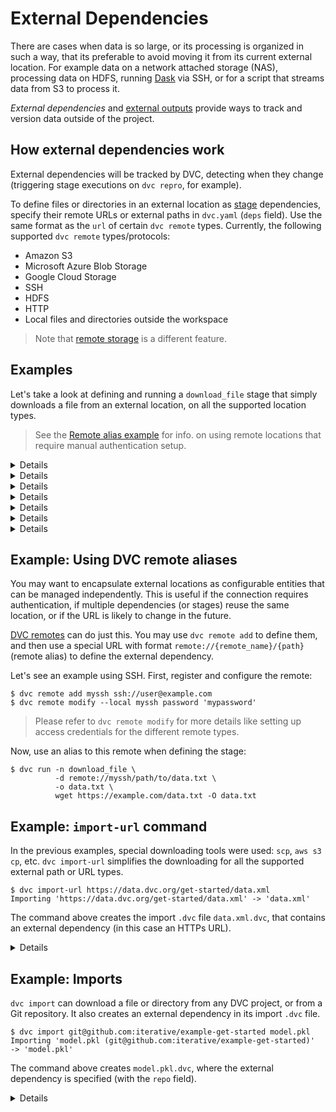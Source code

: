 # External Dependencies

There are cases when data is so large, or its processing is organized in such a
way, that its preferable to avoid moving it from its current external location.
For example data on a network attached storage (NAS), processing data on HDFS,
running [Dask](https://dask.org/) via SSH, or for a script that streams data
from S3 to process it.

_External dependencies_ and
[external outputs](/doc/user-guide/managing-external-data) provide ways to track
and version data outside of the <abbr>project</abbr>.

## How external dependencies work

External <abbr>dependencies</abbr> will be tracked by DVC, detecting when they
change (triggering stage executions on `dvc repro`, for example).

To define files or directories in an external location as
[stage](/doc/command-reference/run) dependencies, specify their remote URLs or
external paths in `dvc.yaml` (`deps` field). Use the same format as the `url` of
certain `dvc remote` types. Currently, the following supported `dvc remote`
types/protocols:

- Amazon S3
- Microsoft Azure Blob Storage
- Google Cloud Storage
- SSH
- HDFS
- HTTP
- Local files and directories outside the <abbr>workspace</abbr>

> Note that [remote storage](/doc/command-reference/remote) is a different
> feature.

## Examples

Let's take a look at defining and running a `download_file` stage that simply
downloads a file from an external location, on all the supported location types.

> See the [Remote alias example](#example-using-dvc-remote-aliases) for info. on
> using remote locations that require manual authentication setup.

<details>

### Click for Amazon S3

```dvc
$ dvc run -n download_file \
          -d s3://mybucket/data.txt \
          -o data.txt \
          aws s3 cp s3://mybucket/data.txt data.txt
```

</details>

<details>

### Click for Microsoft Azure Blob Storage

```dvc
$ dvc run -n download_file \
          -d azure://mycontainer/data.txt \
          -o data.txt \
          az storage copy \
                     -d data.json \
                     --source-account-name my-account \
                     --source-container mycontainer \
                     --source-blob data.txt
```

</details>

<details>

### Click for Google Cloud Storage

```dvc
$ dvc run -n download_file \
          -d gs://mybucket/data.txt \
          -o data.txt \
          gsutil cp gs://mybucket/data.txt data.txt
```

</details>

<details>

### Click for SSH

```dvc
$ dvc run -n download_file \
          -d ssh://user@example.com/path/to/data.txt \
          -o data.txt \
          scp user@example.com:/path/to/data.txt data.txt
```

⚠️ DVC requires both SSH and SFTP access to work with remote SSH locations.
Please check that you are able to connect both ways with tools like `ssh` and
`sftp` (GNU/Linux).

> Note that your server's SFTP root might differ from its physical root (`/`).

</details>

<details>

### Click for HDFS

```dvc
$ dvc run -n download_file \
          -d hdfs://user@example.com/data.txt \
          -o data.txt \
          hdfs fs -copyToLocal \
                  hdfs://user@example.com/data.txt data.txt
```

</details>

<details>

### Click for HTTP

> Including HTTPs

```dvc
$ dvc run -n download_file \
          -d https://example.com/data.txt \
          -o data.txt \
          wget https://example.com/data.txt -O data.txt
```

</details>

<details>

### Click for local file system paths

```dvc
$ dvc run -n download_file \
          -d /home/shared/data.txt \
          -o data.txt \
          cp /home/shared/data.txt data.txt
```

</details>

## Example: Using DVC remote aliases

You may want to encapsulate external locations as configurable entities that can
be managed independently. This is useful if the connection requires
authentication, if multiple dependencies (or stages) reuse the same location, or
if the URL is likely to change in the future.

[DVC remotes](/doc/command-reference/remote) can do just this. You may use
`dvc remote add` to define them, and then use a special URL with format
`remote://{remote_name}/{path}` (remote alias) to define the external
dependency.

Let's see an example using SSH. First, register and configure the remote:

```dvc
$ dvc remote add myssh ssh://user@example.com
$ dvc remote modify --local myssh password 'mypassword'
```

> Please refer to `dvc remote modify` for more details like setting up access
> credentials for the different remote types.

Now, use an alias to this remote when defining the stage:

```dvc
$ dvc run -n download_file \
          -d remote://myssh/path/to/data.txt \
          -o data.txt \
          wget https://example.com/data.txt -O data.txt
```

## Example: `import-url` command

In the previous examples, special downloading tools were used: `scp`,
`aws s3 cp`, etc. `dvc import-url` simplifies the downloading for all the
supported external path or URL types.

```dvc
$ dvc import-url https://data.dvc.org/get-started/data.xml
Importing 'https://data.dvc.org/get-started/data.xml' -> 'data.xml'
```

The command above creates the import `.dvc` file `data.xml.dvc`, that contains
an external dependency (in this case an HTTPs URL).

<details>

### Expand to see resulting `.dvc` file

```yaml
# ...
deps:
  - etag: '"f432e270cd634c51296ecd2bc2f5e752-5"'
    path: https://data.dvc.org/get-started/data.xml
outs:
  - md5: a304afb96060aad90176268345e10355
    path: data.xml
    cache: true
    persist: false
```

DVC checks the headers returned by the server, looking for an
[HTTP ETag](https://en.wikipedia.org/wiki/HTTP_ETag) or a
[Content-MD5](https://tools.ietf.org/html/rfc1864) header, and uses it to
determine whether the source has changed and we need to download the file again.

</details>

## Example: Imports

`dvc import` can download a file or directory from any <abbr>DVC project</abbr>,
or from a Git repository. It also creates an external dependency in its import
`.dvc` file.

```dvc
$ dvc import git@github.com:iterative/example-get-started model.pkl
Importing 'model.pkl (git@github.com:iterative/example-get-started)'
-> 'model.pkl'
```

The command above creates `model.pkl.dvc`, where the external dependency is
specified (with the `repo` field).

<details>

### Expand to see resulting `.dvc` file

```yaml
# ...
deps:
  - path: model.pkl
    repo:
      url: git@github.com:iterative/example-get-started
      rev_lock: 6c73875a5f5b522f90b5afa9ab12585f64327ca7
outs:
  - md5: 3863d0e317dee0a55c4e59d2ec0eef33
    path: model.pkl
    cache: true
```

The `url` and `rev_lock` subfields under `repo` are used to save the origin and
[version](https://git-scm.com/docs/revisions) of the dependency, respectively.

</details>
